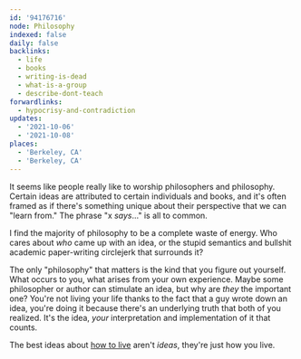 ```yaml
---
id: '94176716'
node: Philosophy
indexed: false
daily: false
backlinks:
  - life
  - books
  - writing-is-dead
  - what-is-a-group
  - describe-dont-teach
forwardlinks:
  - hypocrisy-and-contradiction
updates:
  - '2021-10-06'
  - '2021-10-08'
places:
  - 'Berkeley, CA'
  - 'Berkeley, CA'
---
```

It seems like people really like to worship philosophers and philosophy. Certain ideas are attributed to certain individuals and books, and it's often framed as if there's something unique about their perspective that we can "learn from." The phrase "x *says*..." is all to common. 

I find the majority of philosophy to be a complete waste of energy. Who cares about *who* came up with an idea, or the stupid semantics and bullshit academic paper-writing circlejerk that surrounds it?  

The only "philosophy" that matters is the kind that you figure out yourself. What occurs to you, what arises from your own experience. Maybe some philosopher or author can stimulate an idea, but why are *they* the important one? You're not living your life thanks to the fact that a guy wrote down an idea, you're doing it because there's an underlying truth that both of you realized. It's the idea, *your* interpretation and implementation of it that counts. 

The best ideas about [how to live](hypocrisy-and-contradiction.md) aren't *ideas*, they're just how you live. 


